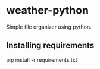 # weather-python
Simple file organizer using python. 

## Installing requirements
pip install -r requirements.txt
